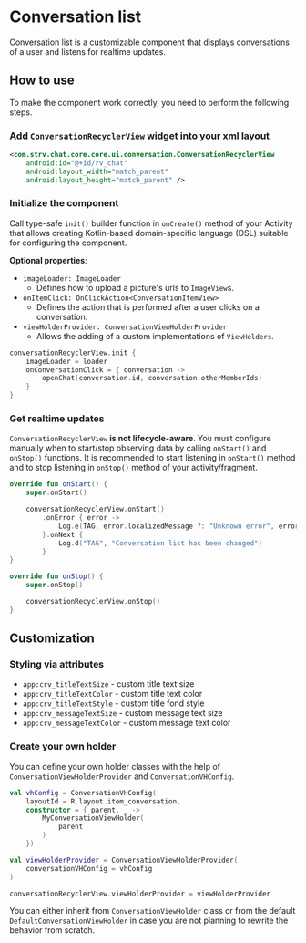 # Conversation list

Conversation list is a customizable component that displays
conversations of a user and listens for realtime updates.

## How to use

To make the component work correctly, you need to perform the following
steps.

### Add `ConversationRecyclerView` widget into your xml layout

```xml
<com.strv.chat.core.core.ui.conversation.ConversationRecyclerView
    android:id="@+id/rv_chat"
    android:layout_width="match_parent"
    android:layout_height="match_parent" />
```
### Initialize the component
Call type-safe `init()` builder function in `onCreate()` method
of your Activity that allows creating Kotlin-based domain-specific
language (DSL) suitable for configuring the component.

**Optional properties**:
- `imageLoader: ImageLoader` 
  -   Defines how to upload a picture's urls to `ImageView`s.
- `onItemClick: OnClickAction<ConversationItemView>`
  -  Defines the action that is performed after a user clicks on a
     conversation.
- `viewHolderProvider: ConversationViewHolderProvider` 
  - Allows the adding of a custom implementations of `ViewHolders`.
     
```kotlin
conversationRecyclerView.init {
    imageLoader = loader
    onConversationClick = { conversation ->
        openChat(conversation.id, conversation.otherMemberIds)
    }
}   
```

### Get realtime updates
`ConversationRecyclerView` **is not lifecycle-aware**. You must
configure manually when to start/stop observing data by calling
`onStart()` and `onStop()` functions. It is recommended to start
listening in `onStart()` method and to stop listening in `onStop()`
method of your activity/fragment.

```kotlin
override fun onStart() {
    super.onStart()

    conversationRecyclerView.onStart()
        .onError { error ->
            Log.e(TAG, error.localizedMessage ?: "Unknown error", error)
        }.onNext {
            Log.d("TAG", "Conversation list has been changed")
        }
}

override fun onStop() {
    super.onStop()

    conversationRecyclerView.onStop()
}
```

## Customization

### Styling via attributes
- `app:crv_titleTextSize` - custom title text size
- `app:crv_titleTextColor` - custom title text color
- `app:crv_titleTextStyle` - custom title fond style
- `app:crv_messageTextSize` - custom message text size
- `app:crv_messageTextColor` - custom message text color


### Create your own holder
You can define your own holder classes with the help of
`ConversationViewHolderProvider` and `ConversationVHConfig`.

```kotlin
val vhConfig = ConversationVHConfig(
    layoutId = R.layout.item_conversation,
    constructor = { parent, _ ->
        MyConversationViewHolder(
            parent
        )
    })

val viewHolderProvider = ConversationViewHolderProvider(
    conversationVHConfig = vhConfig
)

conversationRecyclerView.viewHolderProvider = viewHolderProvider
```

You can either inherit from `ConversationViewHolder` class or from the
default `DefaultConversationViewHolder` in case you are not planning
to rewrite the behavior from scratch.
